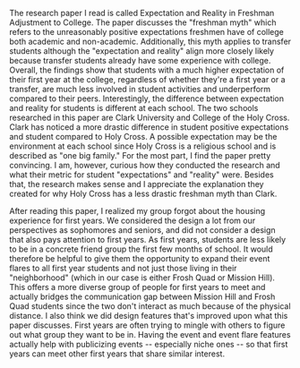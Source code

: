 The research paper I read is called Expectation and Reality in Freshman Adjustment to College. The paper discusses the "freshman myth" which refers to the unreasonably positive expectations freshmen have of college both academic and non-academic. Additionally, this myth applies to transfer students although the "expectation and reality" align more closely likely because transfer students already have some experience with college. Overall, the findings show that students with a much higher expectation of their first year at the college, regardless of whether they're a first year or a transfer, are much less involved in student activities and underperform compared to their peers. Interestingly, the difference between expectation and reality for students is different at each school. The two schools researched in this paper are Clark University and College of the Holy Cross. Clark has noticed a more drastic difference in student positive expectations and student compared to Holy Cross. A possible expectation may be the environment at each school since Holy Cross is a religious school and is described as "one big family." For the most part, I find the paper pretty convincing. I am, however, curious how they conducted the research and what their metric for student "expectations" and "reality" were. Besides that, the research makes sense and I appreciate the explanation they created for why Holy Cross has a less drastic freshman myth than Clark.

After reading this paper, I realized my group forgot about the housing experience for first years. We considered the design a lot from our perspectives as sophomores and seniors, and did not consider a design that also pays attention to first years. As first years, students are less likely to be in a concrete friend group the first few months of school. It would therefore be helpful to give them the opportunity to expand their event flares to all first year students and not just those living in their "neighborhood" (which in our case is either Frosh Quad or Mission Hill). This offers a more diverse group of people for first years to meet and actually bridges the communication gap between Mission Hill and Frosh Quad students since the two don't interact as much because of the physical distance. I also think we did design features that's improved upon what this paper discusses. First years are often trying to mingle with others to figure out what group they want to be in. Having the event and event flare features actually help with publicizing events -- especially niche ones -- so that first years can meet other first years that share similar interest.
